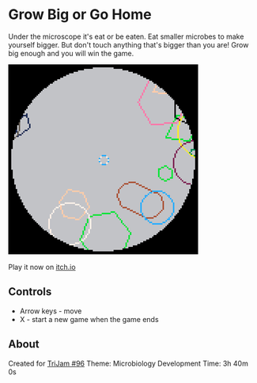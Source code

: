 # Grow Big or Go Home
Under the microscope it's eat or be eaten. 
Eat smaller microbes to make yourself bigger. 
But don't touch anything that's bigger than you are! 
Grow big enough and you will win the game.


[![Small microbe surrounded by bigger microbes](screenshots/cover.png)](https://caterpillargames.itch.io/grow-big-or-go-home)

Play it now on [itch.io](https://caterpillargames.itch.io/grow-big-or-go-home)

## Controls
* Arrow keys - move
* X - start a new game when the game ends


## About
Created for [TriJam #96](https://itch.io/jam/trijam-96/entries)
Theme: Microbiology
Development Time: 3h 40m 0s
